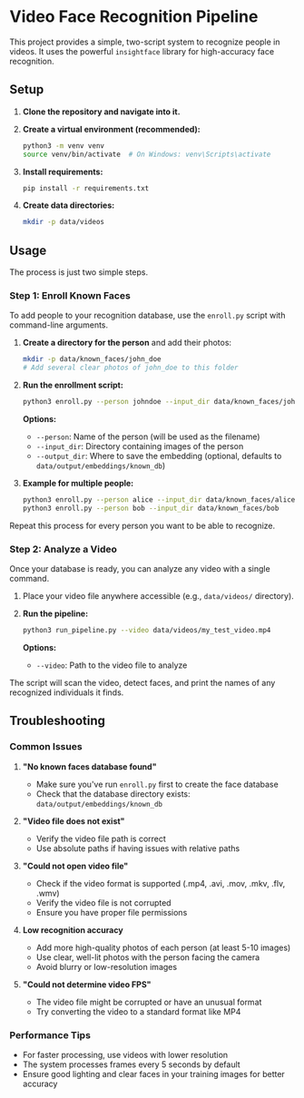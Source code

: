 # Video Face Recognition Pipeline

This project provides a simple, two-script system to recognize people in videos. It uses the powerful `insightface` library for high-accuracy face recognition.

## Setup

1.  **Clone the repository and navigate into it.**

2.  **Create a virtual environment (recommended):**
    ```bash
    python3 -m venv venv
    source venv/bin/activate  # On Windows: venv\Scripts\activate
    ```

3.  **Install requirements:**
    ```bash
    pip install -r requirements.txt
    ```

4.  **Create data directories:**
    ```bash
    mkdir -p data/videos
    ```

## Usage

The process is just two simple steps.

### Step 1: Enroll Known Faces

To add people to your recognition database, use the `enroll.py` script with command-line arguments.

1.  **Create a directory for the person** and add their photos:
    ```bash
    mkdir -p data/known_faces/john_doe
    # Add several clear photos of john_doe to this folder
    ```

2.  **Run the enrollment script:**
    ```bash
    python3 enroll.py --person johndoe --input_dir data/known_faces/johndoe
    ```
 
    **Options:**
    - `--person`: Name of the person (will be used as the filename)
    - `--input_dir`: Directory containing images of the person
    - `--output_dir`: Where to save the embedding (optional, defaults to `data/output/embeddings/known_db`)

3.  **Example for multiple people:**
    ```bash
    python3 enroll.py --person alice --input_dir data/known_faces/alice
    python3 enroll.py --person bob --input_dir data/known_faces/bob
    ```

Repeat this process for every person you want to be able to recognize.

### Step 2: Analyze a Video

Once your database is ready, you can analyze any video with a single command.

1.  Place your video file anywhere accessible (e.g., `data/videos/` directory).
2.  **Run the pipeline:**
    ```bash
    python3 run_pipeline.py --video data/videos/my_test_video.mp4
    ```

    **Options:**
    - `--video`: Path to the video file to analyze

The script will scan the video, detect faces, and print the names of any recognized individuals it finds.

## Troubleshooting

### Common Issues

1. **"No known faces database found"**
   - Make sure you've run `enroll.py` first to create the face database
   - Check that the database directory exists: `data/output/embeddings/known_db`

2. **"Video file does not exist"**
   - Verify the video file path is correct
   - Use absolute paths if having issues with relative paths

3. **"Could not open video file"**
   - Check if the video format is supported (.mp4, .avi, .mov, .mkv, .flv, .wmv)
   - Verify the video file is not corrupted
   - Ensure you have proper file permissions

4. **Low recognition accuracy**
   - Add more high-quality photos of each person (at least 5-10 images)
   - Use clear, well-lit photos with the person facing the camera
   - Avoid blurry or low-resolution images

5. **"Could not determine video FPS"**
   - The video file might be corrupted or have an unusual format
   - Try converting the video to a standard format like MP4

### Performance Tips

- For faster processing, use videos with lower resolution
- The system processes frames every 5 seconds by default
- Ensure good lighting and clear faces in your training images for better accuracy
